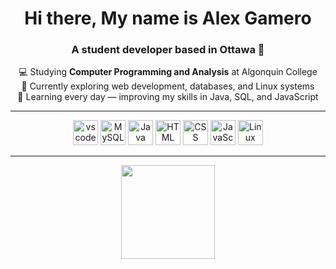 <h1 align="center">Hi there, My name is Alex Gamero</h1>
<h3 align="center">A student developer based in Ottawa 🍁 </h3>

<p align="center">
  💻 Studying <strong>Computer Programming and Analysis</strong> at Algonquin College<br>
  🚀 Currently exploring web development, databases, and Linux systems<br>
  🌱 Learning every day — improving my skills in Java, SQL, and JavaScript<br>
</p>

---

<p align="center">
  <img src="https://cdn.jsdelivr.net/gh/devicons/devicon/icons/vscode/vscode-original.svg" style="height: 40px;" alt="vscode logo" />
  <img src="https://cdn.jsdelivr.net/gh/devicons/devicon/icons/mysql/mysql-original.svg" style="height: 40px;" alt="MySQL/SQL" />
  <img src="https://cdn.jsdelivr.net/gh/devicons/devicon/icons/java/java-original.svg" style="height: 40px;" alt="Java" />
  <img src="https://cdn.jsdelivr.net/gh/devicons/devicon/icons/html5/html5-original.svg" style="height: 40px;" alt="HTML" />
  <img src="https://cdn.jsdelivr.net/gh/devicons/devicon/icons/css3/css3-original.svg" style="height: 40px;" alt="CSS" />
  <img src="https://cdn.jsdelivr.net/gh/devicons/devicon/icons/javascript/javascript-original.svg" style="height: 40px;" alt="JavaScript" />
  <img src="https://cdn.jsdelivr.net/gh/devicons/devicon/icons/linux/linux-original.svg" style="height: 40px;" alt="Linux" />
</p>

---

<p align="center">
  <img src="https://github-readme-stats.vercel.app/api/top-langs/?username=alex-gamero&layout=compact&theme=tokyonight&cache_seconds=3600" style="height: 150px;" />
</p>
